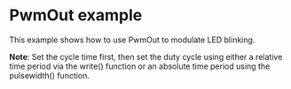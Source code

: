 # PwmOut example

This example shows how to use PwmOut to modulate LED blinking.

**Note**: Set the cycle time first, then set the duty cycle using either a relative time period via the write() function or an absolute time period using the pulsewidth() function.


